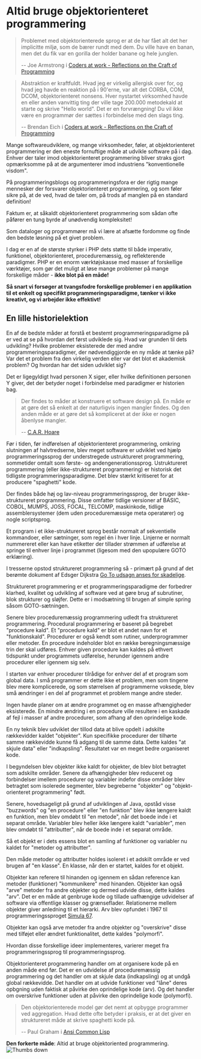 # Altid bruge objektorienteret programmering #

> Problemet med objektorienterede sprog er at de har fået alt det her implicitte miljø, som de bærer rundt med dem. Du ville have en banan, men det du fik var en gorilla der holder banane og hele junglen.
>
> -- Joe Armstrong i [Coders at work - Reflections on the Craft of Programming](http://codersatwork.com/)

> Abstraktion er kraftfuldt. Hvad jeg er virkelig allergisk over for, og hvad jeg havde en reaktion på i 90'erne, var alt det CORBA, COM, DCOM, objektorienteret nonsens. Hver nystartet virksomhed havde en eller anden vanvittig ting der ville tage 200.000 metodekald at starte og skrive "Hello world". Det er en forvrængning! Du vil ikke være en programmør der sættes i forbindelse med den slags ting.
>
> -- Brendan Eich i [Coders at work - Reflections on the Craft of Programming](http://codersatwork.com/)

Mange softwareudviklere, og mange virksomheder, føler, at objektorienteret programmering er den eneste fornuftige måde at udvikle software på i dag. Enhver der taler imod objektorienteret programmering bliver straks gjort opmærksomme på at de argumenterer imod industriens "konventionelle visdom".

På programmeringsblogs og programmeringsfora er der rigtig mange mennesker der forsvarer objektorienteret programmering, og som føler sikre på, at de ved, hvad de taler om, på trods af manglen på en standard definition!

Faktum er, at såkaldt objektorienteret programmering som sådan ofte påfører en tung byrde af unødvendig kompleksitet!

Som dataloger og programmører må vi lære at afsætte fordomme og finde den bedste løsning på et givet problem.

I dag er en af ​​de største styrker i PHP dets støtte til både imperativ, funktionel, objektorienteret, proceduremæssig, og reflekterende paradigmer. PHP er en enorm værktøjskasse med masser af forskellige værktøjer, som gør det muligt at løse mange problemer på mange forskellige måder - **ikke blot på en måde!**

**Så snart vi forsøger at tvangsfodre forskellige problemer i en applikation til et enkelt og specifikt programmeringsparadigme, tænker vi ikke kreativt, og vi arbejder ikke effektivt!**

## En lille historielektion ##

En af de bedste måder at forstå et bestemt programmeringsparadigme på er ved at se på hvordan det først udviklede sig. Hvad var grunden til dets udvikling? Hvilke problemer eksisterede der med andre programmeringsparadigmer, der nødvendiggjorde en ny måde at tænke på? Var det et problem fra den virkelig verden eller var det blot et akademisk problem? Og hvordan har det siden udviklet sig?

Det er ligegyldigt hvad personen X siger, eller hvilke definitionen personen Y giver, det der betyder noget i forbindelse med paradigmer er historien bag.

> Der findes to måder at konstruere et software design på. En måde er at gøre det så enkelt at der naturligvis ingen mangler findes. Og den anden måde er at gøre det så kompliceret at der ikke er nogen åbenlyse mangler.
>
> -- [C.A.R. Hoare](https://en.wikiquote.org/wiki/C._A._R._Hoare)

Før i tiden, før indførelsen af ​​objektorienteret programmering, omkring slutningen af ​​halvtredserne, blev meget software er udviklet ved hjælp programmeringssprog der understregede ustruktureret programmering, sommetider omtalt som første- og andengenerationssprog. Ustruktureret programmering (eller ikke-struktureret programmering) er historisk det tidligste programmeringsparadigme. Det blev stærkt kritiseret for at producere "spaghetti" kode.

Der findes både høj og lav-niveau programmeringssprog, der bruger ikke-struktureret programmering. Disse omfatter tidlige versioner af BASIC, COBOL, MUMPS, JOSS, FOCAL, TELCOMP, maskinkode, tidlige assemblersystemer (dem uden proceduremæssige meta operatører) og nogle scriptsprog.

Et program i et ikke-struktureret sprog består normalt af sekventielle kommandoer, eller sætninger, som regel én i hver linje. Linjerne er normalt nummereret eller kan have etiketter der tillader strømmen af ​​udførelse at springe til enhver linje i programmet (ligesom med den upopulære GOTO erklæring).

I tresserne opstod struktureret programmering så - primært på grund af det berømte dokument af Edsger Dijkstra [Go To udsagn anses for skadelige](http://www.u.arizona.edu/~rubinson/copyright_violations/Go_To_Considered_Harmful.html).

Struktureret programmering er et programmeringsparadigme der forbedrer klarhed, kvalitet og udvikling af software ved at gøre brug af subrutiner, blok strukturer og sløjfer. Dette er i modsætning til brugen af simple spring såsom GOTO-sætningen.

Senere blev proceduremæssig programmering udledt fra struktureret programmering. Procedural programmering er baseret på begrebet "procedure kald". Et "procedure kald" er blot et andet navn for et "funktionskald". Procedurer er også kendt som rutiner, underprogrammer eller metoder. En procedure indeholder blot en række beregningsmæssige trin der skal udføres. Enhver given procedure kan kaldes på ethvert tidspunkt under programmets udførelse, herunder igennem andre procedurer eller igennem sig selv.

I starten var enhver procedurer tilrådige for enhver del af et program som global data. I små programmer er dette ikke et problem, men som tingene blev mere komplicerede, og som størrelsen af ​​programmerne voksede, blev små ændringer i en del af programmet et problem mange andre steder.

Ingen havde planer om at ændre programmet og en masse afhængigheder eksisterede. En mindre ændring i en procedure ville resultere i en kaskade af fejl i masser af andre procedurer, som afhang af den oprindelige kode.

En ny teknik blev udviklet der tillod data at blive opdelt i adskilte rækkevidder kaldet "objekter". Kun specifikke procedurer der tilhørte samme rækkevidde kunne få adgang til de samme data. Dette kaldes "at skjule data" eller "indkapsling". Resultatet var en meget bedre organiseret kode.

I begyndelsen blev objekter ikke kaldt for objekter, de blev blot betragtet som adskilte områder. Senere da afhængigheder blev reduceret og forbindelser imellem procedurer og variabler indefor disse områder blev betragtet som isolerede segmenter, blev begreberne "objekter" og "objekt-orienteret programmering" født.

Senere, hovedsageligt på grund af udviklingen af ​​Java, opståd visse "buzzwords" og "en procedure" eller "en funktion" blev ikke længere kaldt en funktion, men blev omdøbt til "en metode", når det boede inde i et separat område. Variabler blev heller ikke længere kaldt "variabler", men blev omdøbt til "attributter", når de boede inde i et separat område.

Så et objekt er i dets essens blot en samling af funktioner og variabler nu kaldet for "metoder og attributter".

Den måde metoder og attributter holdes isoleret i et adskilt område er ved brugen af "en klasse". En klasse, når den er startet, kaldes for et objekt.

Objekter kan referere til hinanden og igennem en sådan reference kan metoder (funktioner) "kommunikere" med hinanden. Objekter kan også "arve" metoder fra andre objekter og dermed udvide disse, dette kaldes "arv". Det er en måde at genbruge kode og tillade uafhængige udvidelser af software via offentlige klasser og grænseflader. Relationerne mellem objekter giver anledning til et hierarki. Arv blev opfundet i 1967 til programmeringssproget [Simula 67](http://en.wikipedia.org/wiki/Simula).

Objekter kan også arve metoder fra andre objekter og "overskrive" disse med tilføjet eller ændret funktionalitet, dette kaldes "polymorfi".

Hvordan disse forskellige ideer implementeres, varierer meget fra programmeringssprog til programmeringssprog.

Objektorienteret programmering handler om at organisere kode på en anden måde end før. Det er en udvidelse af proceduremæssig programmering og det handler om at skjule data (indkapsling) og at undgå global rækkevidde. Det handler om at udvide funktioner ved "låne" deres opbgning uden faktisk at påvirke den oprindelige kode (arv). Og det handler om overskrive funktioner uden at påvirke den oprindelige kode (polymorfi).

> Den objektorienterede model gør det nemt at opbygge programmer ved aggregation. Hvad dette ofte betyder i praksis, er at det giver en struktureret måde at skrive spaghetti kode på.
>
> -- Paul Graham i [Ansi Common Lisp](https://openlibrary.org/works/OL7944696W/ANSI_Common_Lisp)

**Den forkerte måde**: Altid at bruge objektoriented programmering. ![Thumbs down](/img/thumbs-down.png)
